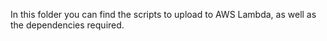 In this folder you can find the scripts to upload to AWS Lambda, as well as the dependencies required. 
